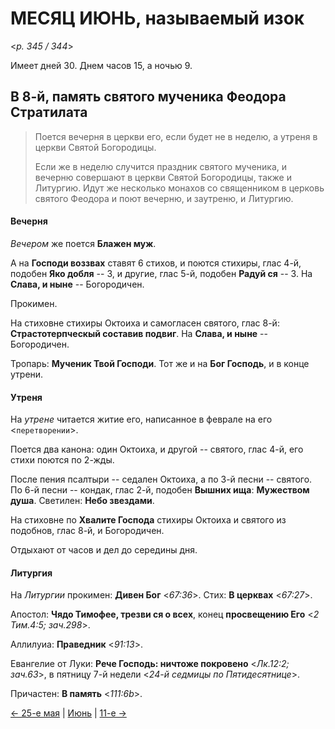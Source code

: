 
# МЕСЯЦ ИЮНЬ, называемый изок

<*p. 345 / 344*>

Имеет дней 30. Днем часов 15, а ночью 9.

## В 8-й, память святого мученика Феодора Стратилата

> Поется вечерня в церкви его, если будет не в неделю, а утреня в церкви Святой Богородицы. 
> 
> Если же в неделю случится праздник святого мученика, и вечерню совершают в церкви Святой Богородицы, 
> также и Литургию. Идут же несколько монахов со священником в церковь святого Феодора и поют 
> вечерню, и заутреню, и Литургию. 

#### Вечерня

*Вечером* же поется **Блажен муж**. 

А на **Господи воззвах** ставят 6 стихов, и поются стихиры, глас 4-й, подобен **Яко добля** -- 3, 
и другие, глас 5-й, подобен **Радуй ся** -- 3. 
На **Слава, и ныне** -- Богородичен. 

Прокимен. 

На стиховне стихиры Октоиха и самогласен святого, глас 8-й: **Страстотерпческый составив подвиг**. 
На **Слава, и ныне** -- Богородичен. 

Тропарь: **Мученик Твой Господи**. 
Тот же и на **Бог Господь**, и в конце утрени. 

#### Утреня

На *утрене* читается житие его, написанное в феврале на его <`перетворении`>. 

Поется два канона: один Октоиха, и другой -- святого, глас 4-й, его стихи поются по 2-жды. 

После пения псалтыри -- седален Октоиха, а по 3-й песни -- святого. 
По 6-й песни -- кондак, глас 2-й, подобен **Вышних ища**: **Мужеством душа**. 
Светилен: **Небо звездами**. 

На стиховне по **Хвалите Господа** стихиры Октоиха и святого из подобнов, глас 8-й, 
и Богородичен. 

Отдыхают от часов и дел до середины дня. 

#### Литургия

На *Литургии* прокимен: **Дивен Бог** <*67:36*>. 
Стих: **В церквах** <*67:27*>. 

Апостол: **Чядо Тимофее, трезви ся о всех**, конец **просвещению Его** <*2 Тим.4:5; зач.298*>. 

Аллилуиа: **Праведник** <*91:13*>. 

Евангелие от Луки: **Рече Господь: ничтоже покровено** <*Лк.12:2; зач.63*>, в пятницу 7-й недели <*24-й седмицы по Пятидесятнице*>. 

Причастен: **В память** <*111:6b*>.  

[← 25-е мая](../05_may/05_25_AST.ru.md) | [Июнь](README.md#8-й) | [11-е →](06_11_MES.ru.md)
